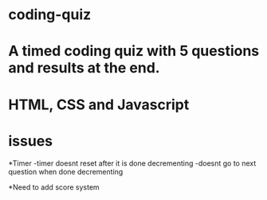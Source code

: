 # coding-quiz

# A timed coding quiz with 5 questions and results at the end. 

# HTML, CSS and Javascript

# issues
*Timer
-timer doesnt reset after it is done decrementing
-doesnt go to next question when done decrementing

*Need to add score system